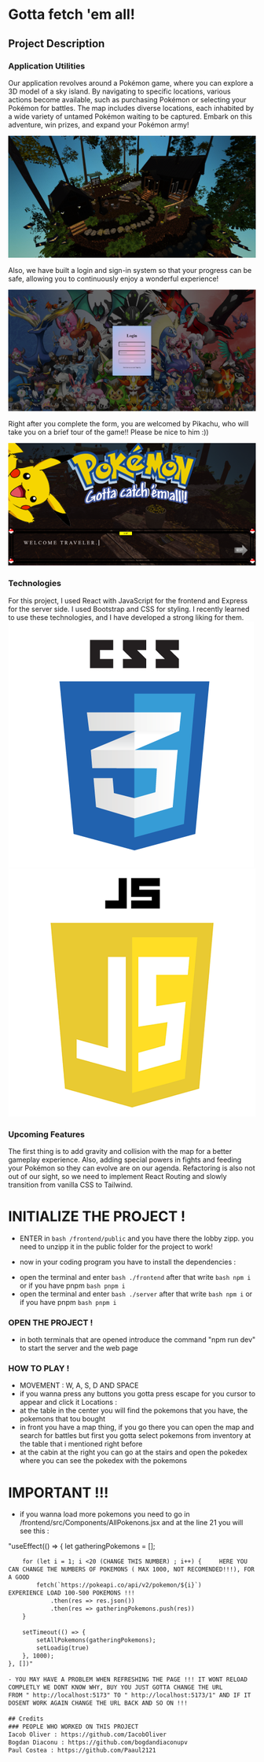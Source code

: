 # Gotta fetch 'em all!


## Project Description

### Application Utilities
Our application revolves around a Pokémon game, where you can explore a 3D model of a sky island. By navigating to specific locations, various actions become available, such as purchasing Pokémon or selecting your Pokémon for battles. The map includes diverse locations, each inhabited by a wide variety of untamed Pokémon waiting to be captured. Embark on this adventure, win prizes, and expand your Pokémon army!

![Alt text](readMeImages/image3.png)

Also, we have built a login and sign-in system so that your progress can be safe, allowing you to continuously enjoy a wonderful experience!

![Alt text](readMeImages/image.png)

Right after you complete the form, you are welcomed by Pikachu, who will take you on a brief tour of the game!! Please be nice to him :))

![Alt text](readMeImages/image2.png)

### Technologies
For this project, I used React with JavaScript for the frontend and Express for the server side. I used Bootstrap and CSS for styling. I recently learned to use these technologies, and I have developed a strong liking for them.
![Alt text](readMeImages/css.png)
![Alt text](readMeImages/js.png)

### Upcoming Features
The first thing is to add gravity and collision with the map for a better gameplay experience. Also, adding special powers in fights and feeding your Pokémon so they can evolve are on our agenda. Refactoring is also not out of our sight, so we need to implement React Routing and slowly transition from vanilla CSS to Tailwind.

# INITIALIZE THE PROJECT !
  * ENTER in  ```bash /frontend/public``` and you have there the lobby zipp. you need to unzipp it in the public folder for the project to work!

  * now in your coding program you have to install the dependencies : 
   - open the terminal and enter ```bash ./frontend``` after that write ```bash npm i``` or if you have pnpm ```bash pnpm i``` 
   - open the terminal and enter ```bash ./server``` after that write ```bash npm i``` or if you have pnpm ```bash pnpm i``` 
### OPEN THE PROJECT ! 

  - in both terminals that are opened introduce the command "npm run dev" to start the server and the web page


 


### HOW TO PLAY !

  - MOVEMENT :  W, A, S, D AND SPACE
  - if you wanna press any buttons you gotta press escape for you cursor to appear and click it
  Locations : 
  - at the table in the center you will find the pokemons that you have, the pokemons that tou bought
  - in front you have a map thing, if you go there you can open the map and search for battles but first you gotta select pokemons from inventory at the table that i mentioned
  right before
  - at the cabin at the right you can go at the stairs and open the pokedex where you can see the pokedex with the pokemons


 # IMPORTANT !!!
  -  if you wanna load more pokemons you need to go in /frontend/src/Components/AllPokenons.jsx and at the line 21 you will see this : 
   
   "useEffect(() => {
        let gatheringPokemons = [];

        for (let i = 1; i <20 (CHANGE THIS NUMBER) ; i++) {     HERE YOU CAN CHANGE THE NUMBERS OF POKEMONS ( MAX 1000, NOT RECOMENDED!!!), FOR A GOOD 
            fetch(`https://pokeapi.co/api/v2/pokemon/${i}`)       EXPERIENCE LOAD 100-500 POKEMONS !!!
                .then(res => res.json())
                .then(res => gatheringPokemons.push(res))
        }

        setTimeout(() => {
            setAllPokemons(gatheringPokemons);
            setLoadig(true)
        }, 1000);
    }, [])"

    - YOU MAY HAVE A PROBLEM WHEN REFRESHING THE PAGE !!! IT WONT RELOAD COMPLETLY WE DONT KNOW WHY, BUY YOU JUST GOTTA CHANGE THE URL 
    FROM " http://localhost:5173" TO " http://localhost:5173/1" AND IF IT DOSENT WORK AGAIN CHANGE THE URL BACK AND SO ON !!!

    ## Credits 
    ### PEOPLE WHO WORKED ON THIS PROJECT 
    Iacob Oliver : https://github.com/IacobOliver
    Bogdan Diaconu : https://github.com/bogdandiaconupv
    Paul Costea : https://github.com/Paaul2121